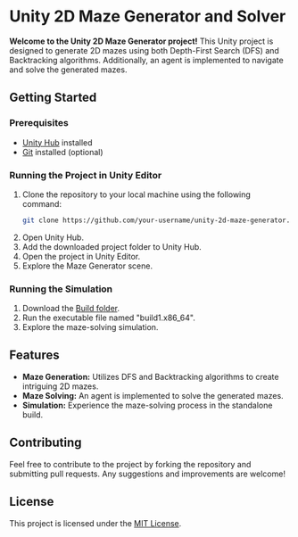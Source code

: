 # Unity 2D Maze Generator and Solver

**Welcome to the Unity 2D Maze Generator project!** This Unity project is designed to generate 2D mazes using both Depth-First Search (DFS) and Backtracking algorithms. Additionally, an agent is implemented to navigate and solve the generated mazes.

## Getting Started

### Prerequisites
- [Unity Hub](https://unity.com/download) installed
- [Git](https://git-scm.com/book/en/v2/Getting-Started-Installing-Git) installed (optional)

### Running the Project in Unity Editor
1. Clone the repository to your local machine using the following command:
    ```bash
    git clone https://github.com/your-username/unity-2d-maze-generator.git
    ```
2. Open Unity Hub.
3. Add the downloaded project folder to Unity Hub.
4. Open the project in Unity Editor.
5. Explore the Maze Generator scene.

### Running the Simulation
1. Download the [Build folder](/build).
2. Run the executable file named "build1.x86_64".
3. Explore the maze-solving simulation.

## Features
- **Maze Generation:** Utilizes DFS and Backtracking algorithms to create intriguing 2D mazes.
- **Maze Solving:** An agent is implemented to solve the generated mazes.
- **Simulation:** Experience the maze-solving process in the standalone build.

## Contributing
Feel free to contribute to the project by forking the repository and submitting pull requests. Any suggestions and improvements are welcome!

## License
This project is licensed under the [MIT License](LICENSE).
